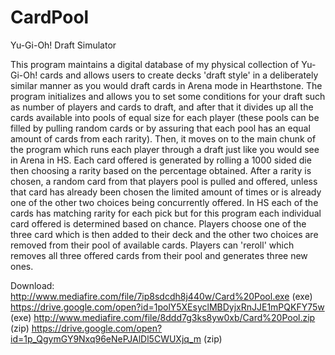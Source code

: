 # CardPool
Yu-Gi-Oh! Draft Simulator

This program maintains a digital database of my physical collection of Yu-Gi-Oh! cards and allows users to create decks
'draft style' in a deliberately similar manner as you would draft cards in Arena mode in Hearthstone. The program initializes
and allows you to set some conditions for your draft such as number of players and cards to draft, and after that it divides up
all the cards available into pools of equal size for each player (these pools can be filled by pulling random cards or by assuring
that each pool has an equal amount of cards from each rarity). Then, it moves on to the main chunk of the program which runs each
player through a draft just like you would see in Arena in HS. Each card offered is generated by rolling a 1000 sided die then 
choosing a rarity based on the percentage obtained. After a rarity is chosen, a random card from that players pool is pulled and
offered, unless that card has already been chosen the limited amount of times or is already one of the other two choices being 
concurrently offered. In HS each of the cards has matching rarity for each pick but for this program each individual card offered
is determined based on chance. Players choose one of the three card which is then added to their deck and the other two choices are
removed from their pool of available cards. Players can 'reroll' which removes all three offered cards from their pool and generates 
three new ones.


Download:
http://www.mediafire.com/file/7ip8sdcdh8j440w/Card%20Pool.exe (exe)
https://drive.google.com/open?id=1polY5XEsyclMBDyjxRnJJE1mPQKFY75w (exe)
http://www.mediafire.com/file/8ddd7g3ks8yw0xb/Card%20Pool.zip (zip)
https://drive.google.com/open?id=1p_QgymGY9Nxq96eNePJAlDl5CWUXjq_m (zip)


